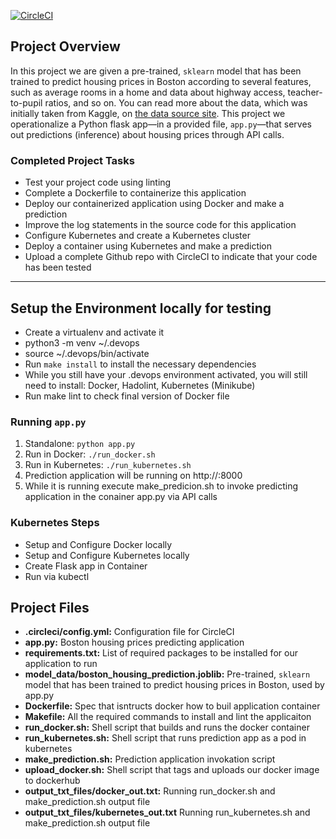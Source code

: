 [![CircleCI](https://circleci.com/gh/ig21/project-ml-microservice-kubernetes.svg?style=svg)](https://circleci.com/gh/ig21/project-ml-microservice-kubernetes)


## Project Overview


In this project we are given a pre-trained, `sklearn` model that has been trained to predict housing prices in Boston according to several features, such as average rooms in a home and data about highway access, teacher-to-pupil ratios, and so on. You can read more about the data, which was initially taken from Kaggle, on [the data source site](https://www.kaggle.com/c/boston-housing). This project we operationalize a Python flask app—in a provided file, `app.py`—that serves out predictions (inference) about housing prices through API calls.

### Completed Project Tasks

* Test your project code using linting
* Complete a Dockerfile to containerize this application
* Deploy our containerized application using Docker and make a prediction
* Improve the log statements in the source code for this application
* Configure Kubernetes and create a Kubernetes cluster
* Deploy a container using Kubernetes and make a prediction
* Upload a complete Github repo with CircleCI to indicate that your code has been tested


---

## Setup the Environment locally for testing

* Create a virtualenv and activate it
* python3 -m venv ~/.devops
* source ~/.devops/bin/activate
* Run `make install` to install the necessary dependencies
* While you still have your .devops environment activated, you will still need to install: Docker, Hadolint, Kubernetes (Minikube)
* Run make lint to check final version of Docker file

### Running `app.py`

1. Standalone:  `python app.py`
2. Run in Docker:  `./run_docker.sh`
3. Run in Kubernetes:  `./run_kubernetes.sh`
4. Prediction application will be running on http://<hostip>:8000
5. While it is running execute make_predicion.sh to invoke predicting application in the conainer app.py via API calls

### Kubernetes Steps

* Setup and Configure Docker locally
* Setup and Configure Kubernetes locally
* Create Flask app in Container
* Run via kubectl

## Project Files

* __.circleci/config.yml:__ Configuration file for CircleCI
* __app.py:__ Boston housing prices predicting application 
* __requirements.txt:__ List of required packages to be installed for our application to run
* __model_data/boston_housing_prediction.joblib:__ Pre-trained, `sklearn` model that has been trained to predict housing prices in Boston, used by app.py
* __Dockerfile:__ Spec that isntructs docker how to buil application container
* __Makefile:__ All the required commands to install and lint the applicaiton
* __run_docker.sh:__ Shell script that builds and runs the docker container
* __run_kubernetes.sh:__ Shell script that runs prediction app as a pod in kubernetes
* __make_prediction.sh:__ Prediction application invokation script 
* __upload_docker.sh:__ Shell script that tags and uploads our docker image to dockerhub
* __output_txt_files/docker_out.txt:__ Running run_docker.sh and make_prediction.sh output file 
* __output_txt_files/kubernetes_out.txt__ Running run_kubernetes.sh and make_prediction.sh output file

